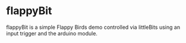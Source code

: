 flappyBit
=========

flappyBit is a simple Flappy Birds demo controlled via littleBits using an input trigger and the arduino module.
